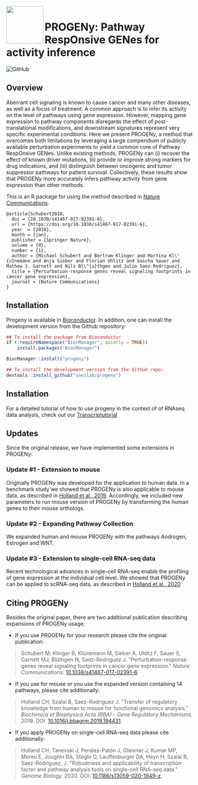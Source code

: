 <img src="man/figures/tool_logo.png" align="left" height="100">

# PROGENy: Pathway RespOnsive GENes for activity inference  

<!-- badges: start -->
![GitHub](https://img.shields.io/github/license/saezlab/progeny)
<!-- badges: end -->


## Overview

Aberrant cell signaling is known to cause cancer and many other diseases, as
well as a focus of treatment. A common approach is to infer its activity on the
level of pathways using gene expression. However, mapping gene expression to
pathway components disregards the effect of post-translational modifications,
and downstream signatures represent very specific experimental conditions. Here
we present PROGENy, a method that overcomes both limitations by leveraging a
large compendium of publicly available perturbation experiments to yield a
common core of Pathway RespOnsive GENes. Unlike existing methods, PROGENy can
(i) recover the effect of known driver mutations, (ii) provide or improve
strong markers for drug indications, and (iii) distinguish between oncogenic
and tumor suppressor pathways for patient survival. Collectively, these results
show that PROGENy more accurately infers pathway activity from gene expression
than other methods.

This is an R package for using the method described in
[Nature Communications](https://www.nature.com/articles/s41467-017-02391-6).

```
@article{Schubert2018,
  doi = {10.1038/s41467-017-02391-6},
  url = {https://doi.org/10.1038/s41467-017-02391-6},
  year  = {2018},
  month = {jan},
  publisher = {Springer Nature},
  volume = {9},
  number = {1},
  author = {Michael Schubert and Bertram Klinger and Martina Kl\"{u}nemann and Anja Sieber and Florian Uhlitz and Sascha Sauer and Mathew J. Garnett and Nils Bl\"{u}thgen and Julio Saez-Rodriguez},
  title = {Perturbation-response genes reveal signaling footprints in cancer gene expression},
  journal = {Nature Communications}
}
```

## Installation

Progeny is available in [Bioconductor](https://www.bioconductor.org/packages/release/bioc/html/progeny.html). In addition, one can install the development version from the Github
repository: 

```r
## To install the package from Bioconductor
if (!requireNamespace("BiocManager", quietly = TRUE))
    install.packages("BiocManager")

BiocManager::install("progeny")

## To install the development version from the Github repo:
devtools::install_github("saezlab/progeny")
```
## Installation

For a detailed tutorial of how to use progeny in the context of of RNAseq data analysis, check out our [Transcriptutorial](https://github.com/saezlab/transcriptutorial)

## Updates

Since the original release, we have implemented some extensions in PROGENy:

### Update #1 - Extension to mouse

Originally PROGENy was developed for the application to human data. 
In a benchmark study we showed that PROGENy is also applicable to mouse data, 
as described in 
[Holland et al., 2019](https://doi.org/10.1016/j.bbagrm.2019.194431). 
Accordingly, we included new parameters to run mouse version of PROGENy by 
transforming the human genes to their mouse orthologs.

### Update #2 - Expanding Pathway Collection

We expanded human and mouse PROGENy with the pathways Androgen, Estrogen and 
WNT.

### Update #3 - Extension to single-cell RNA-seq data

Recent technological advances in single-cell RNA-seq enable the profiling of 
gene expression at the individual cell level. We showed that PROGENy can be 
applied to scRNA-seq data, as described in [Holland et al., 2020](https://doi.org/10.1186/s13059-020-1949-z)

## Citing PROGENy

Besides the original paper, there are two additional publication 
describing expansions of PROGENy usage.

- If you use PROGENy for your research please cite the original publication:

> Schubert M, Klinger B, Klünemann M, Sieber A, Uhlitz F, Sauer S, Garnett MJ, Blüthgen N, Saez-Rodriguez J. “Perturbation-response genes reveal signaling footprints in cancer gene expression.” _Nature Communications_: [10.1038/s41467-017-02391-6](https://doi.org/10.1038/s41467-017-02391-6)

- If you use for mouse or you use the expanded version containing 14 pathways, 
please cite additionally:

> Holland CH, Szalai B, Saez-Rodriguez J. "Transfer of regulatory knowledge from human to mouse for functional genomics analysis." _Biochimica et Biophysica Acta (BBA) - Gene Regulatory Mechanisms._ 2019. DOI: [10.1016/j.bbagrm.2019.194431](https://doi.org/10.1016/j.bbagrm.2019.194431).

- If you apply PROGENy on single-cell RNA-seq data please cite additionally:

> Holland CH, Tanevski J, Perales-Patón J, Gleixner J, Kumar MP, Mereu E, Joughin BA, Stegle O, Lauffenburger DA, Heyn H, Szalai B, Saez-Rodriguez, J. "Robustness and applicability of transcription factor and pathway analysis tools on single-cell RNA-seq data." _Genome Biology._ 2020. DOI: [10.1186/s13059-020-1949-z](https://doi.org/10.1186/s13059-020-1949-z).

